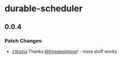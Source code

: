 # durable-scheduler

## 0.0.4

### Patch Changes

- [`1762d1d`](https://github.com/threepointone/durable-scheduler/commit/1762d1d02a72e0187795ff2b1e525d1f9725146e) Thanks [@threepointone](https://github.com/threepointone)! - more stuff works

